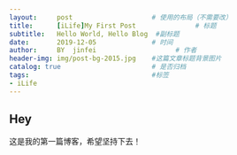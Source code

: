 ```yaml
---
layout:     post                    # 使用的布局（不需要改） 
title:      [iLife]My First Post               # 标题  
subtitle:   Hello World, Hello Blog  #副标题 
date:       2019-12-05              # 时间 
author:     BY  jinfei                    # 作者 
header-img: img/post-bg-2015.jpg    #这篇文章标题背景图片 
catalog: true                       # 是否归档 
tags:                               #标签     
- iLife 
---
```


## Hey
这是我的第一篇博客，希望坚持下去！
